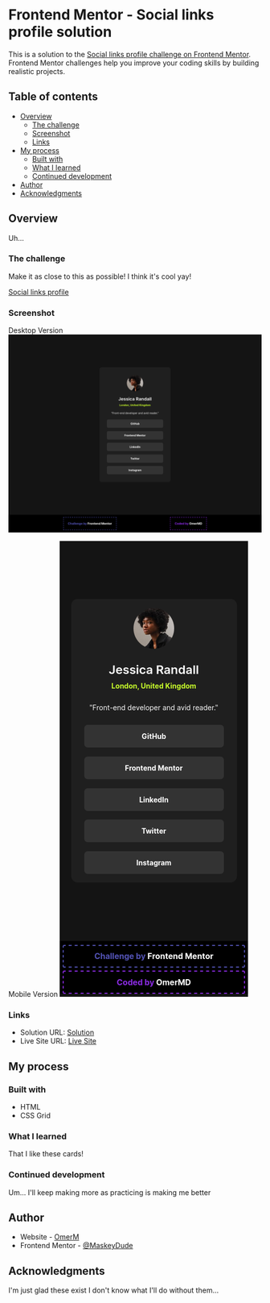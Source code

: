 # Frontend Mentor - Social links profile solution

This is a solution to the [Social links profile challenge on Frontend Mentor](https://www.frontendmentor.io/challenges/social-links-profile-UG32l9m6dQ). Frontend Mentor challenges help you improve your coding skills by building realistic projects. 

## Table of contents

- [Overview](#overview)
  - [The challenge](#the-challenge)
  - [Screenshot](#screenshot)
  - [Links](#links)
- [My process](#my-process)
  - [Built with](#built-with)
  - [What I learned](#what-i-learned)
  - [Continued development](#continued-development)
- [Author](#author)
- [Acknowledgments](#acknowledgments)

## Overview

Uh...

### The challenge

Make it as close to this as possible! I think it's cool yay!

<a href="https://www.frontendmentor.io/challenges/social-links-profile-UG32l9m6dQ/hub">Social links profile</a>

### Screenshot

Desktop Version
![](./desktop.png)

Mobile Version
![](./mobile.png)

### Links

- Solution URL: [Solution](https://github.com/MaskeyDude/social-links-profile_frontendo)
- Live Site URL: [Live Site](https://maskeydude.github.io/social-links-profile_frontendo/)

## My process

### Built with

- HTML
- CSS Grid

### What I learned

That I like these cards!

### Continued development

Um... I'll keep making more as practicing is making me better

## Author

- Website - [OmerM](https://www.omerm.42web.io/index.html?i=1)
- Frontend Mentor - [@MaskeyDude](https://www.frontendmentor.io/profile/MaskeyDude)

## Acknowledgments

I'm just glad these exist I don't know what I'll do without them...
